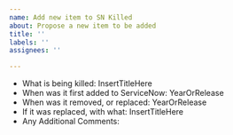 ```yaml
---
name: Add new item to SN Killed
about: Propose a new item to be added
title: ''
labels: ''
assignees: ''

---
```


- What is being killed: InsertTitleHere
- When was it first added to ServiceNow: YearOrRelease
- When was it removed, or replaced: YearOrRelease
- If it was replaced, with what: InsertTitleHere
- Any Additional Comments:
